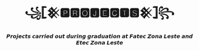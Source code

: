 <body>
<center>
<h1 align="center">꧁𓊈𒆜🅿🆁🅾🅹🅴🅲🆃🆂𒆜𓊉꧂</h1>
</center>
<div align="center">
  <p>𝙋𝙧𝙤𝙟𝙚𝙘𝙩𝙨 𝙘𝙖𝙧𝙧𝙞𝙚𝙙 𝙤𝙪𝙩 𝙙𝙪𝙧𝙞𝙣𝙜 𝙜𝙧𝙖𝙙𝙪𝙖𝙩𝙞𝙤𝙣 𝙖𝙩 𝙁𝙖𝙩𝙚𝙘 𝙕𝙤𝙣𝙖 𝙇𝙚𝙨𝙩𝙚 𝙖𝙣𝙙 𝙀𝙩𝙚𝙘 𝙕𝙤𝙣𝙖 𝙇𝙚𝙨𝙩𝙚</p>
</div>
<br>
</body>
